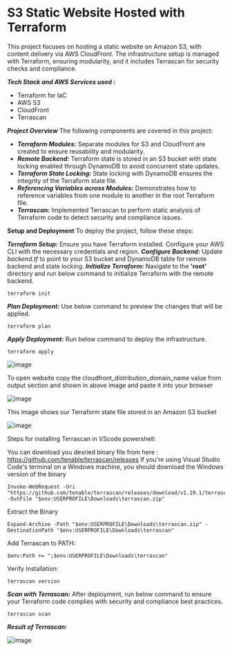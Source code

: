 # S3 Static Website Hosted with Terraform
This project focuses on hosting a static website on Amazon S3, with content delivery via AWS CloudFront. The infrastructure setup is managed with Terraform, ensuring modularity, and it includes Terrascan for security checks and compliance.

***Tech Stack and AWS Services used :***
- Terraform for IaC
- AWS S3
- CloudFront
- Terrascan

***Project Overview***
The following components are covered in this project:

- ***Terraform Modules:*** Separate modules for S3 and CloudFront are created to ensure reusability and modularity.
- ***Remote Backend:*** Terraform state is stored in an S3 bucket with state locking enabled through DynamoDB to avoid concurrent state updates.
- ***Terraform State Locking:*** State locking with DynamoDB ensures the integrity of the Terraform state file.
- ***Referencing Variables across Modules:*** Demonstrates how to reference variables from one module to another in the root Terraform file.
- ***Terrascan:*** Implemented Terrascan to perform static analysis of Terraform code to detect security and compliance issues.

****Setup and Deployment****
To deploy the project, follow these steps:

***Terraform Setup:*** Ensure you have Terraform installed. Configure your AWS CLI with the necessary credentials and region.
***Configure Backend:*** Update *backend.tf* to point to your S3 bucket and DynamoDB table for remote backend and state locking.
***Initialize Terraform:*** Navigate to the **'root'** directory and run below command to initialize Terraform with the remote backend.
```
terraform init
```
***Plan Deployment:*** Use below command to preview the changes that will be applied.
```
terraform plan
```
***Apply Deployment:*** Run below command to deploy the infrastructure.
```
terraform apply
```

![image](https://github.com/jaykhamankar2001/terraform-s3-static-stite/assets/74448020/c17709c6-cfaf-4d1b-bfa7-971c7354aa72)

To open website copy the cloudfront_distribution_domain_name value from output section and shown in above image and paste it into your browser

![image](https://github.com/jaykhamankar2001/terraform-s3-static-stite/assets/74448020/a7f311a4-ec97-4393-bc0e-28cafa184cbd)

This image shows our Terraform state file stored in an Amazon S3 bucket

![image](https://github.com/jaykhamankar2001/terraform-s3-static-stite/assets/74448020/e0af1075-9dc1-481a-89c9-7ddae1088690)

Steps for installing Terrascan in VScode powershell:

You can download you desried binary file from here : https://github.com/tenable/terrascan/releases
If you're using Visual Studio Code's terminal on a Windows machine, you should download the Windows version of the binary
```
Invoke-WebRequest -Uri "https://github.com/tenable/terrascan/releases/download/v1.19.1/terrascan_1.19.1_Windows_x86_64.zip" -OutFile "$env:USERPROFILE\Downloads\terrascan.zip"

```
Extract the Binary
```
Expand-Archive -Path "$env:USERPROFILE\Downloads\terrascan.zip" -DestinationPath "$env:USERPROFILE\Downloads\terrascan"

```

Add Terrascan to PATH:

```
$env:Path += ";$env:USERPROFILE\Downloads\terrascan"

```
Verify Installation:

```
terrascan version
```


***Scan with Terrascan:*** After deployment, run below command to ensure your Terraform code complies with security and compliance best practices.

```
terrascan scan
```
***Result of Terrascan:***

![image](https://github.com/jaykhamankar2001/terraform-s3-static-stite/assets/74448020/b9ee5a77-d2e6-4b4f-a6b3-3ae7da43bdb9)
